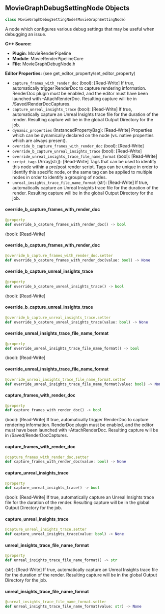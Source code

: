 ## MovieGraphDebugSettingNode Objects

```python
class MovieGraphDebugSettingNode(MovieGraphSettingNode)
```

A node which configures various debug settings that may be useful when debugging an issue.

**C++ Source:**

- **Plugin**: MovieRenderPipeline
- **Module**: MovieRenderPipelineCore
- **File**: MovieGraphDebugNode.h

**Editor Properties:** (see get_editor_property/set_editor_property)

- ``capture_frames_with_render_doc`` (bool):  [Read-Write] If true, automatically trigger RenderDoc to capture rendering information. RenderDoc plugin must be enabled,
  and the editor must have been launched with -AttachRenderDoc. Resulting capture will be in /Saved/RenderDocCaptures.
- ``capture_unreal_insights_trace`` (bool):  [Read-Write] If true, automatically capture an Unreal Insights trace file for the duration of the render.
  Resulting capture will be in the global Output Directory for the job.
- ``dynamic_properties`` (InstancedPropertyBag):  [Read-Write] Properties which can be dynamically declared on the node (vs. native properties which are always present).
- ``override_b_capture_frames_with_render_doc`` (bool):  [Read-Write]
- ``override_b_capture_unreal_insights_trace`` (bool):  [Read-Write]
- ``override_unreal_insights_trace_file_name_format`` (bool):  [Read-Write]
- ``script_tags`` (Array[str]):  [Read-Write] Tags that can be used to identify this node within a pre/post render script. Tags can be unique in order to identify this specific node,
  or the same tag can be applied to multiple nodes in order to identify a grouping of nodes.
- ``unreal_insights_trace_file_name_format`` (str):  [Read-Write] If true, automatically capture an Unreal Insights trace file for the duration of the render.
  Resulting capture will be in the global Output Directory for the job.

<a id="unreal.MovieGraphDebugSettingNode.override_b_capture_frames_with_render_doc"></a>

#### override_b_capture_frames_with_render_doc

```python
@property
def override_b_capture_frames_with_render_doc() -> bool
```

(bool):  [Read-Write]

<a id="unreal.MovieGraphDebugSettingNode.override_b_capture_frames_with_render_doc"></a>

#### override_b_capture_frames_with_render_doc

```python
@override_b_capture_frames_with_render_doc.setter
def override_b_capture_frames_with_render_doc(value: bool) -> None
```

<a id="unreal.MovieGraphDebugSettingNode.override_b_capture_unreal_insights_trace"></a>

#### override_b_capture_unreal_insights_trace

```python
@property
def override_b_capture_unreal_insights_trace() -> bool
```

(bool):  [Read-Write]

<a id="unreal.MovieGraphDebugSettingNode.override_b_capture_unreal_insights_trace"></a>

#### override_b_capture_unreal_insights_trace

```python
@override_b_capture_unreal_insights_trace.setter
def override_b_capture_unreal_insights_trace(value: bool) -> None
```

<a id="unreal.MovieGraphDebugSettingNode.override_unreal_insights_trace_file_name_format"></a>

#### override_unreal_insights_trace_file_name_format

```python
@property
def override_unreal_insights_trace_file_name_format() -> bool
```

(bool):  [Read-Write]

<a id="unreal.MovieGraphDebugSettingNode.override_unreal_insights_trace_file_name_format"></a>

#### override_unreal_insights_trace_file_name_format

```python
@override_unreal_insights_trace_file_name_format.setter
def override_unreal_insights_trace_file_name_format(value: bool) -> None
```

<a id="unreal.MovieGraphDebugSettingNode.capture_frames_with_render_doc"></a>

#### capture_frames_with_render_doc

```python
@property
def capture_frames_with_render_doc() -> bool
```

(bool):  [Read-Write] If true, automatically trigger RenderDoc to capture rendering information. RenderDoc plugin must be enabled,
and the editor must have been launched with -AttachRenderDoc. Resulting capture will be in /Saved/RenderDocCaptures.

<a id="unreal.MovieGraphDebugSettingNode.capture_frames_with_render_doc"></a>

#### capture_frames_with_render_doc

```python
@capture_frames_with_render_doc.setter
def capture_frames_with_render_doc(value: bool) -> None
```

<a id="unreal.MovieGraphDebugSettingNode.capture_unreal_insights_trace"></a>

#### capture_unreal_insights_trace

```python
@property
def capture_unreal_insights_trace() -> bool
```

(bool):  [Read-Write] If true, automatically capture an Unreal Insights trace file for the duration of the render.
Resulting capture will be in the global Output Directory for the job.

<a id="unreal.MovieGraphDebugSettingNode.capture_unreal_insights_trace"></a>

#### capture_unreal_insights_trace

```python
@capture_unreal_insights_trace.setter
def capture_unreal_insights_trace(value: bool) -> None
```

<a id="unreal.MovieGraphDebugSettingNode.unreal_insights_trace_file_name_format"></a>

#### unreal_insights_trace_file_name_format

```python
@property
def unreal_insights_trace_file_name_format() -> str
```

(str):  [Read-Write] If true, automatically capture an Unreal Insights trace file for the duration of the render.
Resulting capture will be in the global Output Directory for the job.

<a id="unreal.MovieGraphDebugSettingNode.unreal_insights_trace_file_name_format"></a>

#### unreal_insights_trace_file_name_format

```python
@unreal_insights_trace_file_name_format.setter
def unreal_insights_trace_file_name_format(value: str) -> None
```

<a id="unreal.MovieGraphDefaultAudioRenderer"></a>